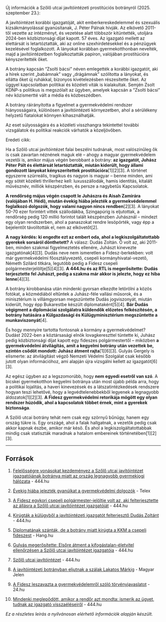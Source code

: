 
Új információk a Szőlő utcai javítóintézeti prostitúciós botrányról (2025. szeptember 23.):

A javítóintézet korábbi igazgatóját, akit emberkereskedelemmel és szexuális kizsákmányolással gyanúsítanak, J. Péter Pálnak hívják. Az elkövető 2011-től vezette az intézményt, és vezetése alatt többször kitüntették, utoljára 2024-ben közbiztonsági díjat kapott. 57 éves. Az igazgató mellett az élettársát is letartóztatták, aki az online szexhirdetésekkel és a pénzügyek kezelésével foglalkozott. A lányokat korábban gyermekotthonban nevelték, majd a javítóintézetben foglalkoztatták papíron, valójában prostitúcióra kényszerítették őket.

A botrány kapcsán “Zsolti bácsi” néven emlegették a korábbi igazgatót, aki a hírek szerint „babámnak” vagy „drágámnak” szólította a lányokat, és ellátta őket új ruhákkal, bizonyos kivételezésben részesítette őket. Az üggyel kapcsolatban politikai és közéleti viták is kialakultak. Semjén Zsolt KDNP-s politikus is megszólalt az ügyben, amelyek kapcsán a “Zsolti bácsi” név közismertté vált a média és közbeszédben.

A botrány ráirányította a figyelmet a gyermekvédelmi rendszer hiányosságaira, különösen a javítóintézeti környezetben, ahol a sérülékeny helyzetű fiatalokat könnyen kihasználhatják.

Az eset súlyosságára és a közéleti visszhangra tekintettel további vizsgálatok és politikai reakciók várhatók a közeljövőben.

Eredeti cikk:

Ha a Szőlő utcai javítóintézet falai beszélni tudnának, most valószínűleg ők is csak zavartan néznének maguk elé – ahogy a magyar gyermekvédelem vezetői is, amikor május végén berobbant a botrány: **az igazgatót, Juhász Péter Pált és élettársát letartóztatták, miután kiderült, hogy állami gondozott lányokat kényszerítettek prostitúcióra**[1][2][3]. A történet egyszerre szürreális, tragikus és nagyon is magyar – benne minden, ami egy sötét közéleti thrillerhez kell: luxusszállodák, hamis identitás, kitalált művésznév, milliók készpénzben, és persze a nagybetűs Kapcsolatok.

**A rendőrség május végén csapott le Juhászra és Aisah Zamirára (valójában H. Hédi), miután évekig hiába jelezték a gyermekvédelemmel foglalkozó dolgozók, hogy valami nagyon nincs rendben**[2][3]. A lányokat 50-70 ezer forintért vitték szállodákba, Szingapúrig is eljutottak, a rendőrség pedig 120 millió forintot talált készpénzben Juhásznál – mindezt egy olyan rendszerben, ahol a panaszokat rendre lesöpörték, vagy épp a bejelentőt távolították el, nem az elkövetőt[2].

**A nagy kérdés: ki engedte ezt az embert oda, ahol a legkiszolgáltatottabb gyerekek sorsáról dönthetett?** A válasz: Dudás Zoltán. Ő volt az, aki 2011-ben, minden szakmai figyelmeztetés ellenére, Juhászt kinevezte igazgatónak[4][3]. Dudás neve nem ismeretlen a Fidesz-berkekben: volt már gyermekvédelmi főosztályvezető, csepeli kormányhivatal-vezető, Németh Szilárd titkára, legutóbb pedig a Fidesz csepeli polgármesterjelöltje[5][4][3]. **A 444.hu és az RTL is megerősítette: Dudás terjesztette fel Juhászt, pedig a szakma már akkor is jelezte, hogy ez hiba lenne**[4][3].

A botrány kirobbanása után mindenki gyorsan elkezdte letörölni a közös fotókat, a közmédiából eltűntek a Juhász-féle vallási műsorok, és a minisztérium is villámgyorsan megszüntette Dudás jogviszonyát, miután kiderült, hogy épp Bukarestbe készült diplomataként[5][4]. **Bár Dudás végigment a diplomáciai szolgálatra küldendők előzetes felkészítésén, a botrány hatására a Külgazdasági és Külügyminisztérium megszüntette a munkaviszonyát**[4].

És hogy mennyire tartotta fontosnak a kormány a gyermekvédelmet? Dudást 2022-ben a köztársasági elnök lovagkereszttel tüntette ki, Juhász pedig közbiztonsági díjat kapott egy fideszes polgármestertől – miközben **a gyermekvédelmi átvilágítás, amit a kegyelmi botrány után vezettek be, szintén csődöt mondott: Juhász átment rajta**[1][6][3]. Gulyás Gergely is elismerte: az átvilágítást végző Nemzeti Védelmi Szolgálat csak később jutott olyan információhoz, ami alapján újra vizsgálni kellett az igazgatót[6][3].

Az egész ügyben az a legszomorúbb, hogy **nem egyedi esetről van szó**. A bicskei gyermekotthon kegyelmi botránya után most újabb példa arra, hogy a politikai lojalitás, a haveri kinevezések és a látszatintézkedések rendszere hogyan teszi lehetővé, hogy a legvédtelenebbekből legyenek a legnagyobb áldozatok[1][2][3]. **A Fidesz gyermekvédelmi retorikája mögött egy olyan rendszer húzódik, ahol a kapcsolatok többet érnek, mint a gyerekek biztonsága**.

A Szőlő utcai botrány tehát nem csak egy szörnyű bűnügy, hanem egy ország tükre is. Egy országé, ahol a falak hallgatnak, a vezetők pedig csak akkor kapnak észbe, amikor már késő. És ahol a legkiszolgáltatottabbak mindig csak statiszták maradnak a hatalom embereinek történetében[1][2][3].

---

## Források

1. [Felelősségre vonásokat kezdeményez a Szőlő utcai javítóintézet igazgatójának botránya miatt az ország legnagyobb gyermekjogi hálózata](https://444.hu/2025/06/06/felelossegre-vonasokat-kezdemenyez-a-szolo-utcai-javitointezet-igazgatojanak-botranya-miatt-az-orszag-legnagyobb-gyermekjogi-halozata) - 444.hu

2. [Évekig hiába jelezték gyanúikat a gyermekvédelmi dolgozók](https://telex.hu/belfold/2025/06/22/javitointezet-igazgato-intezet-futtatas-prostitualt-rtl-1) - Telex

3. [A Fidesz egykori csepeli polgármester-jelöltje volt az, aki felterjesztette az állásra a Szőlő utcai javítóintézet igazgatóját](https://444.hu/2025/06/05/a-fidesz-egykori-csepeli-polgarmester-jeloltje-volt-az-aki-felterjesztette-az-allasra-a-szolo-utcai-javitointezet-igazgatot) - 444.hu

4. [Kirúgták a külügyből a javítóintézeti igazgatót felterjesztő Dudás Zoltánt](https://444.hu/2025/06/13/kirugtak-a-kulugybol-a-javitointezeti-igazgatot-felterjeszto-dudas-zoltant) - 444.hu

5. [Diplomatának szánták, de a botrány miatt kirúgta a KKM a csepeli fideszest](https://hang.hu/belfold/diplomatanak-szantak-de-a-botrany-miatt-kirugta-a-kkm-a-csepeli-fideszest-177370) - Hang.hu

6. [Gulyás megerősítette: Elsőre átment a kifogástalan-életvitel ellenőrzésen a Szőlő utcai javítóintézet igazgatója](https://444.hu/2025/06/04/gulyas-megerositette-elsore-atment-a-kifogastalan-eletvitel-ellenorzesen-a-szolo-utcai-javitointezet-igazgatoja) - 444.hu

7. [Szőlő utcai javítóintézet](https://444.hu/tag/szolo-utcai-javitointezet) - 444.hu

8. [A javítóintézeti botrányban eljutnak a szálak Lakatos Márkig](https://magyarjelen.hu/gyermekvedelem/25817-stigma-a-javitointezeti-botranyban-eljutnak-a-szalak-lakatos-markig) - Magyar Jelen

9. [A Fidesz leszavazta a gyermekvédelemről szóló törvényjavaslatot](https://24.hu/kulfold/2025/06/17/magyar-peter-gyermekvedelem-ep-fidesz-szavazas-torveny/) - 24.hu

10. [Mindenki meglepődött, amikor a rendőr azt mondta: ismerik az ügyet, tudnak az igazgató visszaéléseiről](https://444.hu/2025/06/14/mindenki-meglepodott-amikor-a-rendor-azt-mondta-ismerik-az-ugyet-tudnak-az-igazgato-visszaeleseirol) - 444.hu


*Ez a részletes leírás a nyilvánosan elérhető információk alapján készült.*